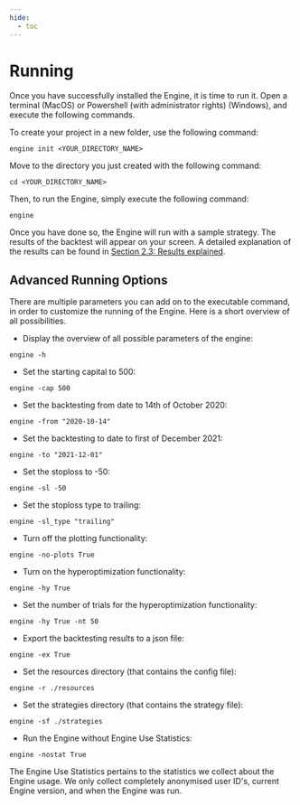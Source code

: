 ```yaml
---
hide:
  - toc
---
```


# Running

Once you have successfully installed the Engine, it is time to run it. Open a terminal (MacOS) or Powershell (with
administrator rights) (Windows), and execute the following commands.

To create your project in a new folder, use the following command:
```
engine init <YOUR_DIRECTORY_NAME>
```

Move to the directory you just created with the following command:
```
cd <YOUR_DIRECTORY_NAME>
```

Then, to run the Engine, simply execute the following command:
```
engine
```

Once you have done so, the Engine will run with a sample strategy. The results of the backtest will appear on your
screen. A detailed explanation of the results can be found in
[Section 2.3: Results explained](/your_first_strategy/results_explained).

## Advanced Running Options
There are multiple parameters you can add on to the executable command, in order to customize the running of the Engine.
Here is a short overview of all possibilities.

- Display the overview of all possible parameters of the engine:
```
engine -h
```

- Set the starting capital to 500:
```
engine -cap 500
```

- Set the backtesting from date to 14th of October 2020:
```
engine -from "2020-10-14"
```

- Set the backtesting to date to first of December 2021:
```
engine -to "2021-12-01"
```

- Set the stoploss to -50:
```
engine -sl -50
```

- Set the stoploss type to trailing:
```
engine -sl_type "trailing"
```

- Turn off the plotting functionality:
```
engine -no-plots True
```

- Turn on the hyperoptimization functionality:
```
engine -hy True
```

- Set the number of trials for the hyperoptimization functionality:
```
engine -hy True -nt 50
```

- Export the backtesting results to a json file:
```
engine -ex True
```

- Set the resources directory (that contains the config file):
```
engine -r ./resources
```

- Set the strategies directory (that contains the strategy file):
```
engine -sf ./strategies
```

- Run the Engine without Engine Use Statistics:
```
engine -nostat True
```

The Engine Use Statistics pertains to the statistics we collect about the Engine usage. We only collect completely
anonymised user ID's, current Engine version, and when the Engine was run.